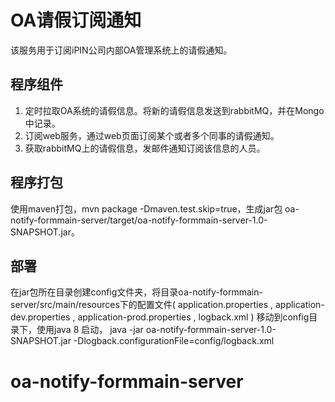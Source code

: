 # OA请假订阅通知
该服务用于订阅iPIN公司内部OA管理系统上的请假通知。

## 程序组件
1. 定时拉取OA系统的请假信息。将新的请假信息发送到rabbitMQ，并在Mongo中记录。
2. 订阅web服务，通过web页面订阅某个或者多个同事的请假通知。
3. 获取rabbitMQ上的请假信息，发邮件通知订阅该信息的人员。

## 程序打包
使用maven打包，mvn package -Dmaven.test.skip=true，生成jar包 oa-notify-formmain-server/target/oa-notify-formmain-server-1.0-SNAPSHOT.jar。

## 部署
在jar包所在目录创建config文件夹，将目录oa-notify-formmain-server/src/main/resources下的配置文件( application.properties , application-dev.properties , application-prod.properties , logback.xml ) 移动到config目录下，使用java 8 启动， java -jar oa-notify-formmain-server-1.0-SNAPSHOT.jar -Dlogback.configurationFile=config/logback.xml 
# oa-notify-formmain-server
